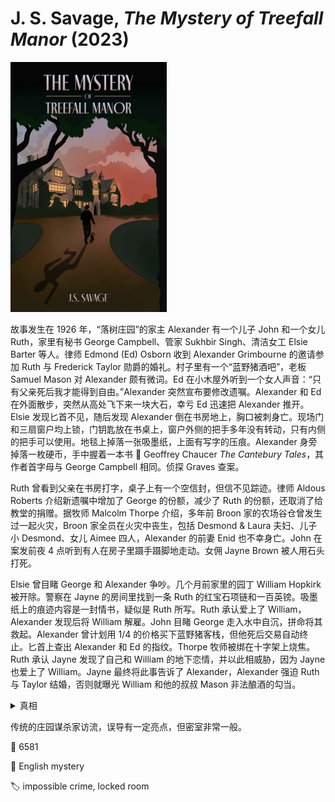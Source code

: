 # J. S. Savage, <i>The Mystery of Treefall Manor</i> (2023)

<img src=images/2023_cover.jpg width=250/>

故事发生在 1926 年，“落树庄园”的家主 Alexander 有一个儿子 John 和一个女儿 Ruth，家里有秘书 George Campbell、管家 Sukhbir Singh、清洁女工 Elsie Barter 等人。律师 Edmond (Ed) Osborn 收到 Alexander Grimbourne 的邀请参加 Ruth 与 Frederick Taylor 勋爵的婚礼。村子里有一个“蓝野猪酒吧”，老板 Samuel Mason 对 Alexander 颇有微词。Ed 在小木屋外听到一个女人声音：“只有父亲死后我才能得到自由。”Alexander 突然宣布要修改遗嘱。Alexander 和 Ed 在外面散步，突然从高处飞下来一块大石，幸亏 Ed 迅速把 Alexander 推开。Elsie 发现匕首不见，随后发现 Alexander 倒在书房地上，胸口被刺身亡。现场门和三扇窗户均上锁，门钥匙放在书桌上，窗户外侧的把手多年没有转动，只有内侧的把手可以使用。地毯上掉落一张吸墨纸，上面有写字的压痕。Alexander 身旁掉落一枚硬币，手中握着一本书 📖 Geoffrey Chaucer <i>The Cantebury Tales</i>，其作者首字母与 George Campbell 相同。侦探 Graves 查案。

Ruth 曾看到父亲在书房打字，桌子上有一个空信封，但信不见踪迹。律师 Aldous Roberts 介绍新遗嘱中增加了 George 的份额，减少了 Ruth 的份额，还取消了给教堂的捐赠。据牧师 Malcolm Thorpe 介绍，多年前 Broon 家的农场谷仓曾发生过一起火灾，Broon 家全员在火灾中丧生，包括 Desmond & Laura 夫妇、儿子小 Desmond、女儿 Aimee 四人，Alexander 的前妻 Enid 也不幸身亡。John 在案发前夜 4 点听到有人在房子里蹑手蹑脚地走动。女佣 Jayne Brown 被人用石头打死。

Elsie 曾目睹 George 和 Alexander 争吵。几个月前家里的园丁 William Hopkirk 被开除。警察在 Jayne 的房间里找到一条 Ruth 的红宝石项链和一百英镑。吸墨纸上的痕迹内容是一封情书，疑似是 Ruth 所写。Ruth 承认爱上了 William，Alexander 发现后将 William 解雇。John 目睹 George 走入水中自沉，拼命将其救起。Alexander 曾计划用 1/4 的价格买下蓝野猪客栈，但他死后交易自动终止。匕首上查出 Alexander 和 Ed 的指纹。Thorpe 牧师被绑在十字架上烧焦。Ruth 承认 Jayne 发现了自己和 William 的地下恋情，并以此相威胁，因为 Jayne 也爱上了 William。Jayne 最终将此事告诉了 Alexander，Alexander 强迫 Ruth 与 Taylor 结婚，否则就曝光 William 和他的叔叔 Mason 非法酿酒的勾当。

<details><summary>真相</summary>
Edmond Osborn = 小 Desmond Broon 字母重排，小时候玩火引发谷仓火灾，Thorpe 牧师为了保护他对外谎称他在火灾中死亡。George 认出 Ed 的真实身份，对他扔石头失败（误导：扔石头的对象是 Ed 而不是 Alexander）。Alexander 请 Ed 参加婚礼是为了敲诈勒索。Ed 事先用一枚硬币挡在窗户插销底座上，防止插销锁上，然后把匕首插在耙子的杆上制成一根长矛，把书扔到书架边上，趁 Alexander 弯腰捡书时从窗外伸入长矛将其刺死，硬币滚落在尸体身旁。Jayne 看到 Ruth 与情人幽会，Ed 心虚地以为 Jayne 看到了自己，所以将其灭口。George 和 Thorpe 牧师均因内疚而自杀。Thorpe 是 John 的生父。
</details>

传统的庄园谋杀家访流，误导有一定亮点，但密室非常一般。

:link: 6581

:file_folder: English mystery

:label: impossible crime, locked room
